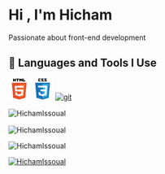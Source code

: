 <h1>Hi , I'm Hicham</h1>
<p>Passionate about front-end development</p>
<h2>🚀 Languages and Tools I Use</h2>
<p><a target="_blank" href="https://raw.githubusercontent.com/devicons/devicon/master/icons/html5/html5-original-wordmark.svg" style="display: inline-block;"><img src="https://raw.githubusercontent.com/devicons/devicon/master/icons/html5/html5-original-wordmark.svg" alt="html5" width="42" height="42" /></a>
<a target="_blank" href="https://raw.githubusercontent.com/devicons/devicon/master/icons/css3/css3-original-wordmark.svg" style="display: inline-block;"><img src="https://raw.githubusercontent.com/devicons/devicon/master/icons/css3/css3-original-wordmark.svg" alt="css3" width="42" height="42" /></a>
<a target="_blank" href="https://www.vectorlogo.zone/logos/git-scm/git-scm-icon.svg" style="display: inline-block;"><img src="https://www.vectorlogo.zone/logos/git-scm/git-scm-icon.svg" alt="git" width="42" height="42" /></a></p>
<p><img align="center" src="https://github-readme-stats.vercel.app/api?username=HichamIssoual&show_icons=true&locale=en" alt="HichamIssoual" /></p>
<p><img align="center" src="https://github-readme-streak-stats.herokuapp.com/?user=HichamIssoual&" alt="HichamIssoual" /></p>
<p><img src="https://github-readme-stats.vercel.app/api/top-langs?username=HichamIssoual&show_icons=true&locale=en&layout=compact" alt="HichamIssoual" /></p>
<p><a href="https://github.com/ryo-ma/github-profile-trophy"><img src="https://github-profile-trophy.vercel.app/?username=HichamIssoual" alt="HichamIssoual" /></a></p>

